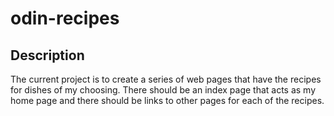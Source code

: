 # odin-recipes
## Description
The current project is to create a series of web pages that have the recipes for dishes of my choosing. There should be an index page that acts as my home page and there should be links to other pages for each of the recipes. 
